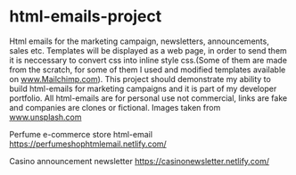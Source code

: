 # html-emails-project
Html emails for the marketing campaign, newsletters, announcements, sales etc. Templates will be displayed as a web page, in order to send them it is neccessary to convert css into inline style css.(Some of them are made from the scratch, for some of them I used and modified templates available on www.Mailchimp.com). This project should demonstrate my ability to build html-emails for marketing campaigns and it is part of my developer portfolio. All html-emails are for personal use not commercial, links are fake and companies are clones or fictional. Images taken from www.unsplash.com

Perfume e-commerce store html-email
https://perfumeshophtmlemail.netlify.com/

Casino announcement newsletter
https://casinonewsletter.netlify.com/
